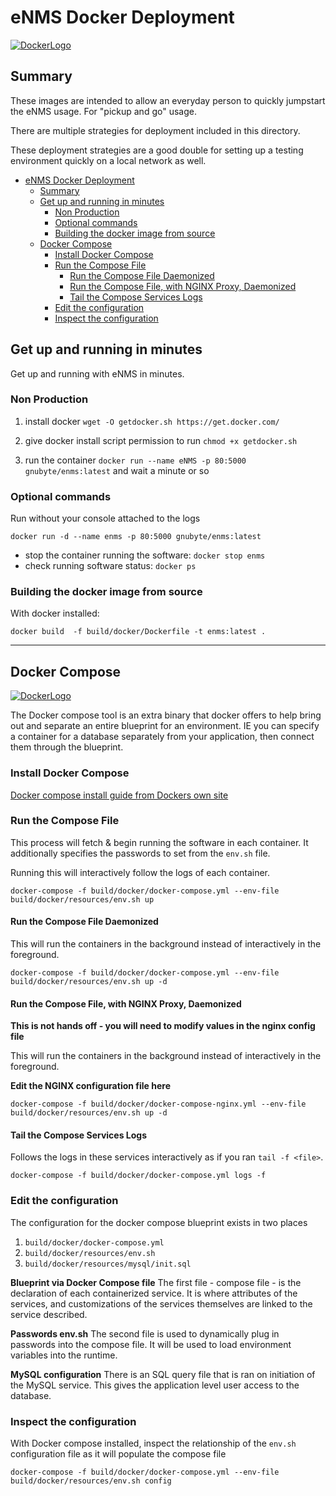 # eNMS Docker Deployment

[![DockerLogo](https://www.docker.com/sites/default/files/d8/2019-07/horizontal-logo-monochromatic-white.png)](https://www.docker.com/sites/default/files/d8/2019-07/horizontal-logo-monochromatic-white.png)


## Summary


These images are intended to allow an everyday person to quickly jumpstart the eNMS usage. For "pickup and go" usage.

There are multiple strategies for deployment included in this directory.

These deployment strategies are a good double for setting up a testing environment quickly on a local network as well.
- [eNMS Docker Deployment](#enms-docker-deployment)
  - [Summary](#summary)
  - [Get up and running in minutes](#get-up-and-running-in-minutes)
    - [Non Production](#non-production)
    - [Optional commands](#optional-commands)
    - [Building the docker image from source](#building-the-docker-image-from-source)
  - [Docker Compose](#docker-compose)
    - [Install Docker Compose](#install-docker-compose)
    - [Run the Compose File](#run-the-compose-file)
      - [Run the Compose File Daemonized](#run-the-compose-file-daemonized)
      - [Run the Compose File, with NGINX Proxy, Daemonized](#run-the-compose-file-with-nginx-proxy-daemonized)
      - [Tail the Compose Services Logs](#tail-the-compose-services-logs)
    - [Edit the configuration](#edit-the-configuration)
    - [Inspect the configuration](#inspect-the-configuration)

## Get up and running in minutes

Get up and running with eNMS in minutes.

### Non Production
 1. install docker 
```wget -O getdocker.sh https://get.docker.com/```

 2. give docker install script permission to run `chmod +x getdocker.sh`
 3. run the container `docker run --name eNMS -p 80:5000 gnubyte/enms:latest` and wait a minute or so
 
 ### Optional commands 

Run without your console attached to the logs

 ```docker run -d --name enms -p 80:5000 gnubyte/enms:latest```


 -  stop the container running the software: `docker stop enms`
 - check running software status: `docker ps`




### Building the docker image from source

With docker installed: 

` docker build  -f build/docker/Dockerfile -t enms:latest . `



------

## Docker Compose 

[![DockerLogo](https://lh4.googleusercontent.com/LSPoTqqdMnwNshGXT0-DfghvSqJD-iLOHw_sg1J1E2115J_0OROkoxw8ELLseBKZl952sCiNunbzCoNl4bj1u7RFhY5QtFK8ms_G9HIWZlw40zBZS4iVtKPw0Zgfc6vVJeZZGT1d)](https://lh4.googleusercontent.com/LSPoTqqdMnwNshGXT0-DfghvSqJD-iLOHw_sg1J1E2115J_0OROkoxw8ELLseBKZl952sCiNunbzCoNl4bj1u7RFhY5QtFK8ms_G9HIWZlw40zBZS4iVtKPw0Zgfc6vVJeZZGT1d)




The Docker compose tool is an extra binary that docker offers to help bring out and separate an entire blueprint for an environment. IE you can specify a container for a database separately from your application, then connect them through the blueprint.

### Install Docker Compose

[Docker compose install guide from Dockers own site](https://docs.docker.com/compose/install/)



### Run the Compose File

This process will fetch & begin running the software in each container. It additionally specifies the passwords to set from the `env.sh` file.

Running this will interactively follow the logs of each container.

```docker-compose -f build/docker/docker-compose.yml --env-file build/docker/resources/env.sh up```

#### Run the Compose File Daemonized

This will run the containers in the background instead of interactively in the foreground.

```docker-compose -f build/docker/docker-compose.yml --env-file build/docker/resources/env.sh up -d```

#### Run the Compose File, with NGINX Proxy, Daemonized

**This is not hands off - you will need to modify values in the nginx config file**

This will run the containers in the background instead of interactively in the foreground.

**Edit the NGINX configuration file here**

```docker-compose -f build/docker/docker-compose-nginx.yml --env-file build/docker/resources/env.sh up -d```

#### Tail the Compose Services Logs

Follows the logs in these services interactively as if you ran `tail -f <file>`.

```docker-compose -f build/docker/docker-compose.yml logs -f```

### Edit the configuration

The configuration for the docker compose blueprint exists in two places
 1. `build/docker/docker-compose.yml`
 2. `build/docker/resources/env.sh`
 3. `build/docker/resources/mysql/init.sql`


**Blueprint via Docker Compose file**
The first file - compose file - is the declaration of each containerized service. It is where attributes of the services, and customizations of the services themselves are linked to the service described.


**Passwords env.sh**
The second file is used to dynamically plug in passwords into the compose file. It will be used to load environment variables into the runtime.

**MySQL configuration**
There is an SQL query file that is ran on initiation of the MySQL service. This gives the application level user access to the database. 


### Inspect the configuration

With Docker compose installed, inspect the relationship of the `env.sh` configuration file as it will populate the compose file

```
docker-compose -f build/docker/docker-compose.yml --env-file build/docker/resources/env.sh config
```
